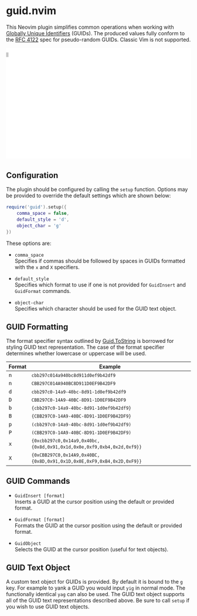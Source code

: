 # guid.nvim

This Neovim plugin simplifies common operations when working with [Globally Unique
Identifiers](https://en.wikipedia.org/wiki/Universally_unique_identifier) (GUIDs). The produced values fully conform to
the [RFC 4122](https://www.rfc-editor.org/rfc/rfc4122) spec for pseudo-random GUIDs. Classic Vim is not supported.

![](img/guid.nvim.gif)


## Configuration

The plugin should be configured by calling the `setup` function. Options may be provided to override the default
settings which are shown below:

```lua
require('guid').setup({
    comma_space = false,
    default_style = 'd',
    object_char = 'g'
})
```

These options are:

*   `comma_space` \
    Specifies if commas should be followed by spaces in GUIDs formatted with the `x` and `X` specifiers.

*   `default_style` \
    Specifies which format to use if one is not provided for `GuidInsert` and `GuidFormat` commands.

*   `object-char` \
    Specifies which character should be used for the GUID text object.

## GUID Formatting

The format specifier syntax outlined by
[Guid.ToString](https://learn.microsoft.com/en-us/dotnet/api/system.guid.tostring?view=net-7.0) is borrowed for styling
GUID text representation. The case of the format specifier determines whether lowercase or uppercase will be used.

| Format | Example |
| - | - |
| <kbd>n</kbd> | `cbb297c014a940bc8d911d0ef9b42df9` |
| <kbd>n</kbd> | `CBB297C014A940BC8D911D0EF9B42DF9` |
| <kbd>d</kbd> | `cbb297c0-14a9-40bc-8d91-1d0ef9b42df9` |
| <kbd>D</kbd> | `CBB297C0-14A9-40BC-8D91-1D0EF9B42DF9` |
| <kbd>b</kbd> | `{cbb297c0-14a9-40bc-8d91-1d0ef9b42df9}` |
| <kbd>B</kbd> | `{CBB297C0-14A9-40BC-8D91-1D0EF9B42DF9}` |
| <kbd>p</kbd> | `(cbb297c0-14a9-40bc-8d91-1d0ef9b42df9)` |
| <kbd>P</kbd> | `(CBB297C0-14A9-40BC-8D91-1D0EF9B42DF9)` |
| <kbd>x</kbd> | `{0xcbb297c0,0x14a9,0x40bc,{0x8d,0x91,0x1d,0x0e,0xf9,0xb4,0x2d,0xf9}}` |
| <kbd>X</kbd> | `{0xCBB297C0,0x14A9,0x40BC,{0x8D,0x91,0x1D,0x0E,0xF9,0xB4,0x2D,0xF9}}` |

## GUID Commands

*   `GuidInsert [format]` \
    Inserts a GUID at the cursor position using the default or provided format.

*   `GuidFormat [format]` \
    Formats the GUID at the cursor position using the default or provided format.

*   `GuidObject` \
    Selects the GUID at the cursor position (useful for text objects).

## GUID Text Object

A custom text object for GUIDs is provided. By default it is bound to the `g` key. For example to yank a GUID you would
input `yig` in normal mode. The functionally identical `yag` can also be used. The GUID text object supports all of the
GUID text representations described above. Be sure to call `setup` if you wish to use GUID text objects.
